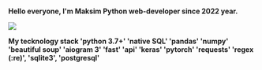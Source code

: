 <h4> Hello everyone, I'm Maksim</a> 
Python web-developer since 2022 year.
  
![](https://www.codewars.com/users/RichMan24/badges/medium)

My tecknology stack
'python 3.7+' 'native SQL' 'pandas' 'numpy' 'beautiful soup' 'aiogram 3' 'fast' 'api' 'keras'
'pytorch' 'requests' 'regex (:re)', 'sqlite3', 'postgresql'



<!---
Richman-24/Richman-24 is a ✨ special ✨ repository because its `README.md` (this file) appears on your GitHub profile.
You can click the Preview link to take a look at your changes.
--->
